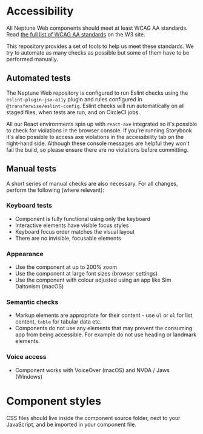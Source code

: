 # Accessibility

All Neptune Web components should meet at least WCAG AA standards. Read [the full list of WCAG AA standards](https://www.w3.org/WAI/WCAG21/quickref/?currentsidebar=%23col_overview&levels=aaa&technologies=flash%2Csl) on the W3 site.

This repository provides a set of tools to help us meet these standards. We try to automate as many checks as possible but some of them have to be performed manually.

## Automated tests

The Neptune Web repository is configured to run Eslint checks using the `eslint-plugin-jsx-a11y` plugin and rules configured in `@transferwise/eslint-config`. Eslint checks will run automatically on all staged files, when tests are run, and on CircleCI jobs.

All our React environments spin up with `react-axe` integrated so it's possible to check for violations in the browser console. If you're running Storybook it's also possible to access axe violations in the accessibility tab on the right-hand side. Although these console messages are helpful they won't fail the build, so please ensure there are no violations before committing.

## Manual tests

A short series of manual checks are also necessary. For all changes, perform the following (where relevant):

### Keyboard tests

- Component is fully functional using only the keyboard
- Interactive elements have visible focus styles
- Keyboard focus order matches the visual layout
- There are no invisible, focusable elements

### Appearance

- Use the component at up to 200% zoom
- Use the component at large font sizes (browser settings)
- Use the component with colour adjusted using an app like Sim Daltonism (macOS)

### Semantic checks

- Markup elements are appropriate for their content - use `ul` or `ol` for list content, `table` for tabular data etc.
- Components do not use any elements that may prevent the consuming app from being accessible. For example do not use heading or landmark elements.

### Voice access

- Component works with VoiceOver (macOS) and NVDA / Jaws (Windows)

# Component styles

CSS files should live inside the component source folder, next to your JavaScript, and be imported in your component file.
